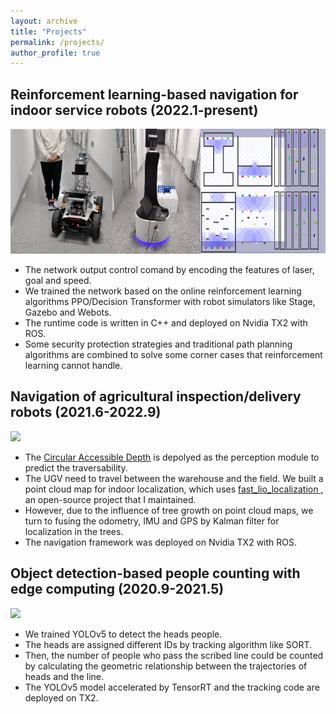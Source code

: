 ```yaml
---
layout: archive
title: "Projects"
permalink: /projects/
author_profile: true
---
```


## Reinforcement learning-based navigation for indoor service robots (2022.1-present)

<img src="/images/project_ugv.png" height="200x">

- The network output control comand by encoding the features of laser, goal and speed.
- We trained the network based on the online reinforcement learning algorithms PPO/Decision Transformer with robot simulators like Stage, Gazebo and Webots.
- The runtime code is written in C++ and deployed on Nvidia TX2 with ROS.
- Some security protection strategies and traditional path planning algorithms are combined to solve some corner cases that reinforcement learning cannot handle.

## Navigation of agricultural inspection/delivery robots  (2021.6-2022.9)

<img src="/images/project_agriculture.png" height="200x">

- The [Circular Accessible Depth](https://brucexsk.github.io/research/) is depolyed as the perception module to predict the traversability.
- The UGV need to travel between the warehouse and the field. We built a point cloud map for indoor localization, which uses [fast_lio_localization
](https://github.com/BruceXSK/fast_lio_localization), an open-source project that I maintained.
- However, due to the influence of tree growth on point cloud maps, we turn to fusing the odometry, IMU and GPS by Kalman filter for localization in the trees.
- The navigation framework was deployed on Nvidia TX2 with ROS.

## Object detection-based people counting with edge computing (2020.9-2021.5)

<img src="/images/project_count.png" height="200x">

- We trained YOLOv5 to detect the heads people.
- The heads are assigned different IDs by tracking algorithm like SORT. 
- Then, the number of people who pass the scribed line could be counted by calculating the geometric relationship between the trajectories of heads and the line.
- The YOLOv5 model accelerated by TensorRT and the tracking code are deployed on TX2.
